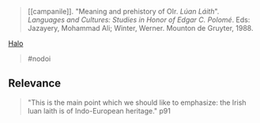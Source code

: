 > [[campanile]]. "Meaning and prehistory of OIr. *Lúan Láith*". *Languages and Cultures: Studies in Honor of Edgar C. Polomé*. Eds: Jazayery, Mohammad Ali; Winter, Werner. Mounton de Gruyter, 1988.

[Halo](halo.md)

> #nodoi 


## Relevance
> "This is the main point which we should like to emphasize: the Irish luan laith is of Indo-European heritage." p91